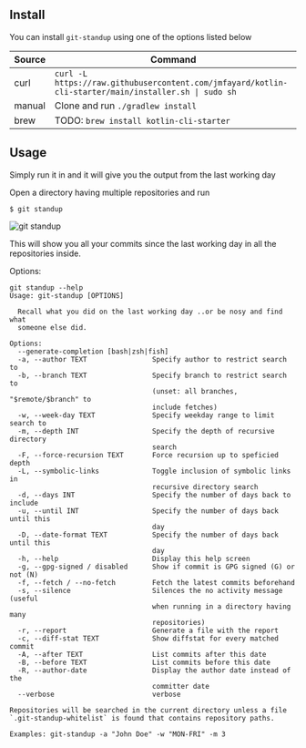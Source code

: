 
## Install

You can install `git-standup` using one of the options listed below

| Source | Command |
| --- | --- |
| curl | `curl -L https://raw.githubusercontent.com/jmfayard/kotlin-cli-starter/main/installer.sh \| sudo sh` |
| manual | Clone and run `./gradlew install` |
| brew | TODO: `brew install kotlin-cli-starter` |

## Usage

Simply run it in and it will give you the output from the last working day

Open a directory having multiple repositories and run

```shell
$ git standup
```

![git standup](http://i.imgur.com/4xmkA49.gif)

This will show you all your commits since the last working day in all the repositories inside.

Options:

```shell
git standup --help
Usage: git-standup [OPTIONS]

  Recall what you did on the last working day ..or be nosy and find what
  someone else did.

Options:
  --generate-completion [bash|zsh|fish]
  -a, --author TEXT                Specify author to restrict search to
  -b, --branch TEXT                Specify branch to restrict search to
                                   (unset: all branches, "$remote/$branch" to
                                   include fetches)
  -w, --week-day TEXT              Specify weekday range to limit search to
  -m, --depth INT                  Specify the depth of recursive directory
                                   search
  -F, --force-recursion TEXT       Force recursion up to speficied depth
  -L, --symbolic-links             Toggle inclusion of symbolic links in
                                   recursive directory search
  -d, --days INT                   Specify the number of days back to include
  -u, --until INT                  Specify the number of days back until this
                                   day
  -D, --date-format TEXT           Specify the number of days back until this
                                   day
  -h, --help                       Display this help screen
  -g, --gpg-signed / disabled      Show if commit is GPG signed (G) or not (N)
  -f, --fetch / --no-fetch         Fetch the latest commits beforehand
  -s, --silence                    Silences the no activity message (useful
                                   when running in a directory having many
                                   repositories)
  -r, --report                     Generate a file with the report
  -c, --diff-stat TEXT             Show diffstat for every matched commit
  -A, --after TEXT                 List commits after this date
  -B, --before TEXT                List commits before this date
  -R, --author-date                Display the author date instead of the
                                   committer date
  --verbose                        verbose

Repositories will be searched in the current directory unless a file
`.git-standup-whitelist` is found that contains repository paths.

Examples: git-standup -a "John Doe" -w "MON-FRI" -m 3
```


